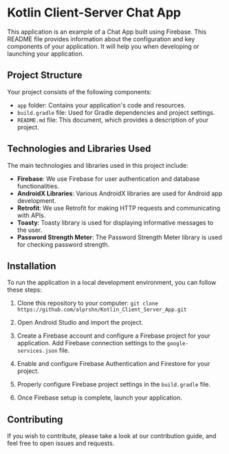 # Kotlin Client-Server Chat App

This application is an example of a Chat App built using Firebase. This README file provides information about the configuration and key components of your application. It will help you when developing or launching your application.

## Project Structure

Your project consists of the following components:

- `app` folder: Contains your application's code and resources.
- `build.gradle` file: Used for Gradle dependencies and project settings.
- `README.md` file: This document, which provides a description of your project.

## Technologies and Libraries Used

The main technologies and libraries used in this project include:

- **Firebase**: We use Firebase for user authentication and database functionalities.
- **AndroidX Libraries**: Various AndroidX libraries are used for Android app development.
- **Retrofit**: We use Retrofit for making HTTP requests and communicating with APIs.
- **Toasty**: Toasty library is used for displaying informative messages to the user.
- **Password Strength Meter**: The Password Strength Meter library is used for checking password strength.

## Installation

To run the application in a local development environment, you can follow these steps:

1. Clone this repository to your computer: `git clone https://github.com/alprshn/Kotlin_Client_Server_App.git`

2. Open Android Studio and import the project.

3. Create a Firebase account and configure a Firebase project for your application. Add Firebase connection settings to the `google-services.json` file.

4. Enable and configure Firebase Authentication and Firestore for your project.

5. Properly configure Firebase project settings in the `build.gradle` file.

6. Once Firebase setup is complete, launch your application.

## Contributing

If you wish to contribute, please take a look at our contribution guide, and feel free to open issues and requests.
